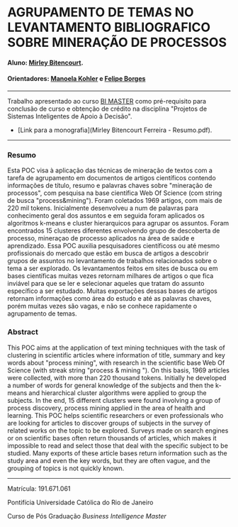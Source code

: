 # AGRUPAMENTO DE TEMAS NO LEVANTAMENTO BIBLIOGRAFICO SOBRE MINERAÇÃO DE PROCESSOS 

#### Aluno: [Mirley Bitencourt](https://github.com/mirleybitencourt).
#### Orientadores: [Manoela Kohler](https://github.com/manoelakohler) e [Felipe Borges](https://github.com/FelipeBorgesC)


---

Trabalho apresentado ao curso [BI MASTER](https://ica.puc-rio.ai/bi-master) como pré-requisito para conclusão de curso e obtenção de crédito na disciplina "Projetos de Sistemas Inteligentes de Apoio à Decisão".

- [Link para a monografia](Mirley Bitencourt Ferreira - Resumo.pdf). 

---

### Resumo

Esta POC visa à aplicação das técnicas de mineração de textos com a tarefa de agrupamento em documentos de artigos científicos contendo informações de título, resumo e palavras chaves sobre "mineração de processos", com pesquisa na base científica Web Of Science (com string de busca "process&mining"). Foram coletados 1969 artigos, com mais de 220 mil tokens. Inicialmente desenvolveu a num de palavras para conhecimento geral dos assuntos e em seguida foram aplicados os algoritmos k-means e cluster hierarquicos para agrupar os assuntos. Foram encontrados 15 clusteres diferentes envolvendo grupo de descoberta de processo, mineraçao de processo aplicados na área de saúde e aprendizado. Essa POC auxilia pesquisadores científicoss ou até mesmo profissionais do mercado que estão em busca de artigos a descobrir grupos de assuntos no levantamento de trabalhos relacionados sobre o tema a ser explorado. Os levantamentos feitos em sites de busca ou em bases científicas muitas vezes retornam milhares de artigos o que fica inviável para que se ler e selecionar aqueles que tratam do assunto específico a ser estudado. Muitas exportações dessas bases de artigos retornam informações como área do estudo e até as palavras chaves, porém muitas vezes são vagas, e não se conhece rapidamente o agrupamento de temas.

### Abstract 

This POC aims at the application of text mining techniques with the task of clustering in scientific articles where information of title, summary and key words about "process mining", with research in the scientific base Web Of Science (with streak string "process & mining "). On this basis, 1969 articles were collected, with more than 220 thousand tokens. Initially he developed a number of words for general knowledge of the subjects and then the k-means and hierarchical cluster algorithms were applied to group the subjects. In the end, 15 different clusters were found involving a group of process discovery, process mining applied in the area of ​​health and learning. This POC helps scientific researchers or even professionals who are looking for articles to discover groups of subjects in the survey of related works on the topic to be explored. Surveys made on search engines or on scientific bases often return thousands of articles, which makes it impossible to read and select those that deal with the specific subject to be studied. Many exports of these article bases return information such as the study area and even the key words, but they are often vague, and the grouping of topics is not quickly known.

---

Matrícula: 191.671.061

Pontifícia Universidade Católica do Rio de Janeiro

Curso de Pós Graduação *Business Intelligence Master*
